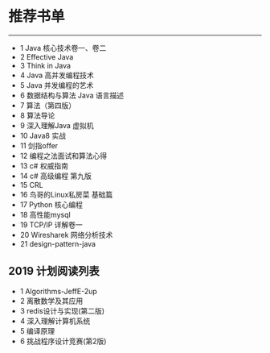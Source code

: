 # 推荐书单
____

- 1 Java 核心技术卷一、卷二
- 2 Effective Java
- 3 Think in Java 
- 4 Java 高并发编程技术
- 5 Java 并发编程的艺术
- 6 数据结构与算法 Java 语言描述
- 7 算法（第四版）
- 8 算法导论
- 9 深入理解Java 虚拟机
- 10 Java8 实战
- 11 剑指offer
- 12 编程之法面试和算法心得
- 13 c# 权威指南
- 14 c# 高级编程 第九版
- 15 CRL 
- 16 鸟哥的Linux私房菜 基础篇
- 17 Python 核心编程
- 18 高性能mysql 
- 19 TCP/IP 详解卷一
- 20 Wiresharek 网络分析技术
- 21 design-pattern-java

## 2019 计划阅读列表
- 1 Algorithms-JeffE-2up 
- 2 离散数学及其应用
- 3 redis设计与实现(第二版)
- 4 深入理解计算机系统
- 5 编译原理
- 6 挑战程序设计竞赛(第2版)